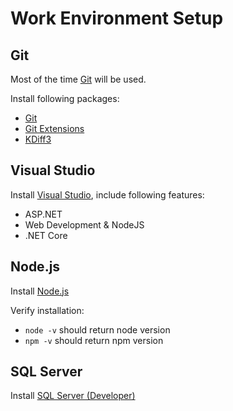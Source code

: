 # Work Environment Setup

## Git

Most of the time [Git](https://git-scm.com) will be used.

Install following packages:

 - [Git](https://www.atlassian.com/git/tutorials/install-git)
 - [Git Extensions](https://sourceforge.net/projects/gitextensions)
 - [KDiff3](https://sourceforge.net/projects/kdiff3)

## Visual Studio

Install [Visual Studio](https://visualstudio.microsoft.com/), include following features:

 - ASP.NET
 - Web Development & NodeJS
 - .NET Core

## Node.js

Install [Node.js](https://nodejs.org/en)

Verify installation:

 - `node -v` should return node version
 - `npm -v` should return npm version
 
## SQL Server

Install [SQL Server (Developer)](https://www.microsoft.com/en-us/sql-server/sql-server-downloads)
